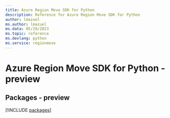 ```yaml
---
title: Azure Region Move SDK for Python
description: Reference for Azure Region Move SDK for Python
author: lmazuel
ms.author: lmazuel
ms.data: 05/29/2023
ms.topic: reference
ms.devlang: python
ms.service: regionmove
---
```

# Azure Region Move SDK for Python - preview
## Packages - preview
[!INCLUDE [packages](region-move-index.md)]